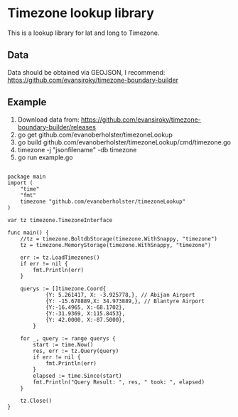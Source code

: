 # Timezone lookup library

This is a lookup library for lat and long to Timezone.

## Data
Data should be obtained via GEOJSON, I recommend: https://github.com/evansiroky/timezone-boundary-builder

## Example
 1. Download data from: https://github.com/evansiroky/timezone-boundary-builder/releases
 2. go get github.com/evanoberholster/timezoneLookup
 3. go build github.com/evanoberholster/timezoneLookup/cmd/timezone.go
 4. timezone -j "jsonfilename" -db timezone
 5. go run example.go

```golang

package main
import (
	"time"
	"fmt"
	timezone "github.com/evanoberholster/timezoneLookup"
)

var tz timezone.TimezoneInterface

func main() {
	//tz = timezone.BoltdbStorage(timezone.WithSnappy, "timezone")
	tz = timezone.MemoryStorage(timezone.WithSnappy, "timezone")

	err := tz.LoadTimezones()
	if err != nil {
		fmt.Println(err)
	}

	querys := []timezone.Coord{
			{Y: 5.261417, X: -3.925778,}, // Abijan Airport
			{Y: -15.678889,X: 34.973889,}, // Blantyre Airport
		    {Y:-16.4965, X:-68.1702}, 
		    {Y:-31.9369, X:115.8453}, 
		    {Y: 42.0000, X:-87.5000}, 
		}
	
	for _, query := range querys {
		start := time.Now()
		res, err := tz.Query(query)
		if err != nil {
			fmt.Println(err)
		}
		elapsed := time.Since(start)
		fmt.Println("Query Result: ", res, " took: ", elapsed)
	}

	tz.Close()
}

```